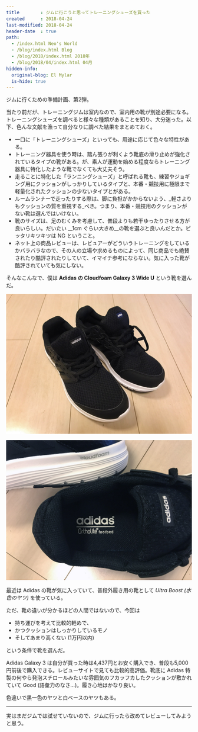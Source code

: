```yaml
---
title        : ジムに行こうと思ってトレーニングシューズを買った
created      : 2018-04-24
last-modified: 2018-04-24
header-date  : true
path:
  - /index.html Neo's World
  - /blog/index.html Blog
  - /blog/2018/index.html 2018年
  - /blog/2018/04/index.html 04月
hidden-info:
  original-blog: El Mylar
  is-hide: true
---
```


ジムに行くための準備計画、第2弾。

当たり前だが、トレーニングジムは室内なので、室内用の靴が別途必要になる。トレーニングシューズを調べると様々な種類があることを知り、大分迷った。以下、色んな文献を漁って自分なりに調べた結果をまとめておく。

- 一口に「トレーニングシューズ」といっても、用途に応じて色々な特性がある。
- トレーニング器具を使う時は、踏ん張りが利くよう靴底の滑り止めが強化されているタイプの靴がある。が、素人が運動を始める程度ならトレーニング器具に特化したような靴でなくても大丈夫そう。
- 走ることに特化した「ランニングシューズ」と呼ばれる靴も、練習やジョギング用にクッションがしっかりしているタイプと、本番・競技用に極限まで軽量化されたクッションの少ないタイプとがある。
- ルームランナーで走ったりする際は、脚に負担がかからないよう、_軽さよりもクッションの質を重視する_べき。つまり、本番・競技用のクッションがない靴は選んではいけない。
- 靴のサイズは、足のむくみを考慮して、普段よりも若干ゆったりさせる方が良いらしい。だいたい __1cm ぐらい大きめ__の靴を選ぶと良いんだとか。ピッタリキツキツは NG ということ。
- ネット上の商品レビューは、レビュアーがどういうトレーニングをしているかバラバラなので、その人の立場や求めるものによって、同じ商品でも絶賛されたり酷評されたりしていて、イマイチ参考にならない。気に入った靴が酷評されていても気にしない。

そんなこんなで、僕は __Adidas の Cloudfoam Galaxy 3 Wide U__ という靴を選んだ。

![](./24-02-01.jpg)

![](./24-02-02.jpg)

最近は Adidas の靴が気に入っていて、普段外履き用の靴として _Ultra Boost (水色のヤツ)_ を使っている。

ただ、靴の違いが分かるほどの人間ではないので、今回は

- 持ち運びを考えて比較的軽めで、
- かつクッションはしっかりしているモノ
- そしてあまり高くない (1万円以内)

という条件で靴を選んだ。

Adidas Galaxy 3 は自分が買った時は4,437円とお安く購入でき、普段も5,000円前後で購入できる。レビューサイトで見ても比較的高評価。靴底に Adidas 特製の何やら発泡スチロールみたいな雰囲気のフカッフカしたクッションが敷かれていて Good (語彙力のなさ…)。履き心地はかなり良い。

色違いで黒一色のヤツと白ベースのヤツもある。

---

実はまだジムでは試せていないので、ジムに行ったら改めてレビューしてみようと思う。

